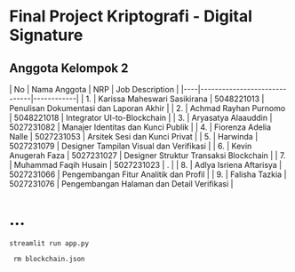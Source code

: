 # Final Project Kriptografi - Digital Signature

## Anggota Kelompok 2

| No | Nama Anggota                 | NRP        | Job Description |
|----|------------------------------|------------|
| 1. | Karissa Maheswari Sasikirana | 5048221013 | Penulisan Dokumentasi dan Laporan Akhir    |
| 2. | Achmad Rayhan Purnomo        | 5048221018 | Integrator UI-to-Blockchain                |
| 3. | Aryasatya Alaauddin          | 5027231082 | Manajer Identitas dan Kunci Publik         |
| 4. | Fiorenza Adelia Nalle        | 5027231053 | Arsitek Sesi dan Kunci Privat              |
| 5. | Harwinda                     | 5027231079 | Designer Tampilan Visual dan Verifikasi    |
| 6. | Kevin Anugerah Faza          | 5027231027 | Designer Struktur Transaksi Blockchain     |
| 7. | Muhammad Faqih Husain        | 5027231023 | .                                          |
| 8. | Adlya Isriena Aftarisya      | 5027231066 | Pengembangan Fitur Analitik dan Profil     |
| 9. | Falisha Tazkia               | 5027231076 | Pengembangan Halaman dan Detail Verifikasi |

# ...
```
streamlit run app.py
```

```
 rm blockchain.json
```
